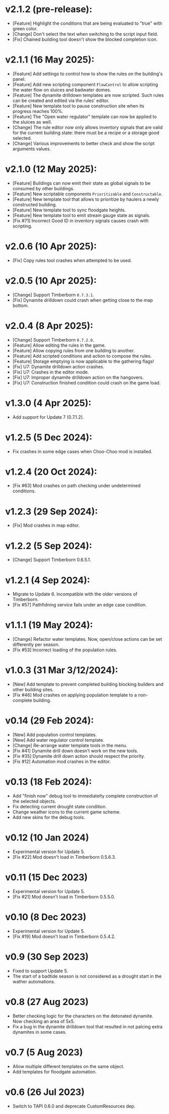 # v2.1.2 (pre-release):
* [Feature] Highlight the conditions that are being evaluated to "true" with green color.
* [Change] Don't select the text when switching to the script input field.
* [Fix] Chained building tool doesn't show the blocked completion icon.

# v2.1.1 (16 May 2025):
* [Feature] Add settings to control how to show the rules on the building's panel.
* [Feature] Add new scripting component `FlowControl` to allow scripting the water flow on sluices and badwater domes.
* [Feature] The dynamite drilldown templates are now scripted. Such rules can be created and edited via the rules' editor.
* [Feature] New template tool to pause construction site when its progress reaches 100%.
* [Feature] The "Open water regulator" template can now be applied to the sluices as well.
* [Change] The rule editor now only allows inventory signals that are valid for the current building state: there must be a recipe or a storage good selected. 
* [Change] Various improvements to better check and show the script arguments values. 

# v2.1.0 (12 May 2025):
* [Feature] Buildings can now emit their state as global signals to be consumed by other buildings.
* [Feature] New scriptable components `Prioritizable` and `Constructable`.
* [Feature] New template tool that allows to prioritize by haulers a newly constructed building.
* [Feature] New template tool to sync floodgate heights.
* [Feature] New template tool to emit stream gauge state as signals.
* [Fix #71] Incorrect Good ID in inventory signals causes crash with scripting.

# v2.0.6 (10 Apr 2025):
* [Fix] Copy rules tool crashes when attempted to be used.

# v2.0.5 (10 Apr 2025):
* [Change] Support Timberborn `0.7.3.1`.
* [Fix] Dynamite drilldown could crash when getting close to the map bottom.

# v2.0.4 (8 Apr 2025):
* [Change] Support Timberborn `0.7.2.0`.
* [Feature] Allow editing the rules in the game.
* [Feature] Allow copying rules from one building to another.
* [Feature] Add scripted conditions and action to compose the rules.
* [Feature] Storage emptying is now applicable to the gathering flags! 
* [Fix] U7: Dynamite drilldown action crashes.
* [Fix] U7: Crashes in the editor mode.
* [Fix] U7: Improper dynamite drilldown action on the hangovers.
* [Fix] U7: Construction finished condition could crash on the game load.

# v1.3.0 (4 Apr 2025):
* Add support for Update 7 (0.7.1.2).

# v1.2.5 (5 Dec 2024):
* Fix crashes in some edge cases when Choo-Choo mod is installed.

# v1.2.4 (20 Oct 2024):
* [Fix #63] Mod crashes on path checking under undetermined conditions.

# v1.2.3 (29 Sep 2024):
* [Fix] Mod crashes in map editor.

# v1.2.2 (5 Sep 2024):
* [Change] Support Timberborn 0.6.5.1.

# v1.2.1 (4 Sep 2024):
* Migrate to Update 6. Incompatible with the older versions of Timberborn.
* [Fix #57] Pathfidning service fails under an edge case condition.

# v1.1.1 (19 May 2024):
* [Change] Refactor water templates. Now, open/close actions can be set differently per season.
* [Fix #53] Incorrect loading of the population rules.

# v1.0.3 (31 Mar 3/12/2024):
* [New] Add template to prevent completed building blocking builders and other building sites.
* [Fix #46] Mod crashes on applying population template to a non-complete building.

# v0.14 (29 Feb 2024):
* [New] Add population control templates.
* [New] Add water regulator control template.
* [Change] Re-arrange water template tools in the menu.
* [Fix #41] Dynamite drill down doesn't work on the new tools.
* [Fix #35] Dynamite drill down action should respect the priority.
* [Fix #12] Automation mod crashes in the editor.

# v0.13 (18 Feb 2024):
* Add "finish now" debug tool to immediatelty complete construction of the selected objects.
* Fix detecting current drought state condition.
* Change weather icons to the current game scheme.
* Add new skins for the debug tools.

# v0.12 (10 Jan 2024)
* Experimental version for Update 5.
* [Fix #22] Mod doesn't load in Timberborn 0.5.6.3.

# v0.11 (15 Dec 2023)
* Experimental version for Update 5.
* [Fix #21] Mod doesn't load in Timberborn 0.5.5.0.

# v0.10 (8 Dec 2023)
* Experimental version for Update 5.
* [Fix #19] Mod doesn't load in Timberborn 0.5.4.2.

# v0.9 (30 Sep 2023)
* Fixed to support Update 5.
* The start of a badtide season is not considered as a drought start in the wather automations.

# v0.8 (27 Aug 2023)
* Better checking logic for the characters on the detonated dynamite. Now checking an area of 5x5.
* Fix a bug in the dynamite drilldown tool that resulted in not palcing extra dynamites in some cases.

# v0.7 (5 Aug 2023)
* Allow multiple different templates on the same object.
* Add templates for floodgate automation.

# v0.6 (26 Jul 2023)
* Switch to TAPI 0.6.0 and deprecate CustomResources dep.

